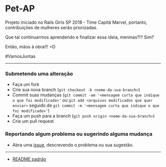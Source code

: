 # Pet-AP

Projeto iniciado no Rails Girls SP 2018 - Time Capitã Marvel, portanto, contribuições de mulheres serão priorizadas. 

Que tal continuarmos aprendendo e finalizar essa ideia, meninas?!? Sim?

Então, mãos à obra!!! =D

#VamosJuntas



____________________________


### Submetendo uma alteração

* Faça um fork
* Crie sua nova branch (`git checkout -b <nome-da-sua-branch>`)
* Commit suas mudanças (`git commit -am '<mensagem curta que indique o que foi modificado>'` *ou* `git add <arquivos modificados que quer enviar>` seguido de `git commit -m '<mensagem curta que indique o que foi modificado>'`)
* Faça um push para a branch (`git push origin <nome-da-sua-branch>`)
* Crie um pull request


### Reportando algum problema ou sugerindo alguma mudança

* Abra uma [issue](https://github.com/melguero/pet-ap/issues/new), descrevendo o problema ou sua sugestão.


---

* [README padrão](readme_settings.md)
